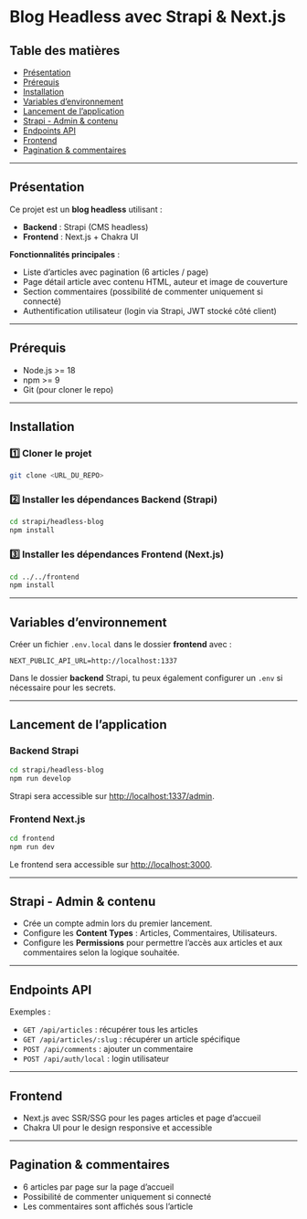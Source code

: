 # Blog Headless avec Strapi & Next.js

## Table des matières

- [Présentation](#présentation)  
- [Prérequis](#prérequis)  
- [Installation](#installation)  
- [Variables d’environnement](#variables-denvironnement)  
- [Lancement de l’application](#lancement-de-lapplication)  
- [Strapi - Admin & contenu](#strapi---admin--contenu)  
- [Endpoints API](#endpoints-api)  
- [Frontend](#frontend)  
- [Pagination & commentaires](#pagination--commentaires)  

---

## Présentation

Ce projet est un **blog headless** utilisant :

- **Backend** : Strapi (CMS headless)  
- **Frontend** : Next.js + Chakra UI  

**Fonctionnalités principales** :  
- Liste d’articles avec pagination (6 articles / page)  
- Page détail article avec contenu HTML, auteur et image de couverture  
- Section commentaires (possibilité de commenter uniquement si connecté)  
- Authentification utilisateur (login via Strapi, JWT stocké côté client)  

---

## Prérequis

- Node.js >= 18  
- npm >= 9  
- Git (pour cloner le repo)  

---

## Installation

### 1️⃣ Cloner le projet

```bash
git clone <URL_DU_REPO>
```

### 2️⃣ Installer les dépendances Backend (Strapi)

```bash
cd strapi/headless-blog
npm install
```

### 3️⃣ Installer les dépendances Frontend (Next.js)

```bash
cd ../../frontend
npm install
```

---

## Variables d’environnement

Créer un fichier `.env.local` dans le dossier **frontend** avec :  

```env
NEXT_PUBLIC_API_URL=http://localhost:1337
```

Dans le dossier **backend** Strapi, tu peux également configurer un `.env` si nécessaire pour les secrets.

---

## Lancement de l’application

### Backend Strapi

```bash
cd strapi/headless-blog
npm run develop
```

Strapi sera accessible sur [http://localhost:1337/admin](http://localhost:1337/admin).

### Frontend Next.js

```bash
cd frontend
npm run dev
```

Le frontend sera accessible sur [http://localhost:3000](http://localhost:3000).

---

## Strapi - Admin & contenu

- Crée un compte admin lors du premier lancement.  
- Configure les **Content Types** : Articles, Commentaires, Utilisateurs.  
- Configure les **Permissions** pour permettre l’accès aux articles et aux commentaires selon la logique souhaitée.  

---

## Endpoints API

Exemples :

- `GET /api/articles` : récupérer tous les articles  
- `GET /api/articles/:slug` : récupérer un article spécifique  
- `POST /api/comments` : ajouter un commentaire  
- `POST /api/auth/local` : login utilisateur  

---

## Frontend

- Next.js avec SSR/SSG pour les pages articles et page d’accueil  
- Chakra UI pour le design responsive et accessible  

---

## Pagination & commentaires

- 6 articles par page sur la page d’accueil  
- Possibilité de commenter uniquement si connecté  
- Les commentaires sont affichés sous l’article
